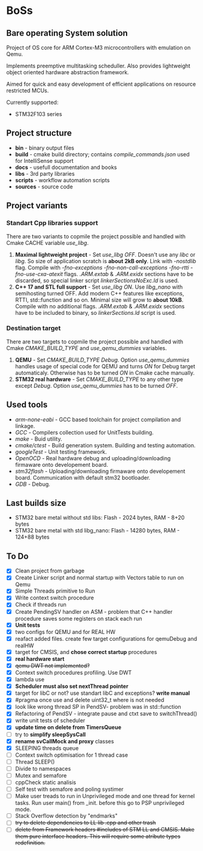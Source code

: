 # BoSs

## Bare operating System solution

Project of OS core for ARM Cortex-M3 microcontrollers with emulation on Qemu.

Implements preemptive multitasking scheduller.
Also provides lightweight object oriented hardware abstraction framework.

Aimed for quick and easy development of efficient applications on resource restricted MCUs.

Currently supported:

- STM32F103 series

## Project structure

- **bin** - binary output files
- **build** - cmake build directory; contains *compile_commands.json* used for IntelliSense support
- **docs** - usefull documentation and books
- **libs** - 3rd party libraries
- **scripts** - workflow automation scripts
- **sources** - source code

## Project variants

### Standart Cpp libraries support

There are two variants to copmile the project possible and handled with Cmake CACHE variable *use_libg*.

1. **Maximal lightweight project** - Set *use_libg OFF*. Doesn't use any *libc* or *libg*. So size of application scratch is **about 2kB only**. Link with *-nostdlib* flag. Compile with *-fno-exceptions -fno-non-call-exceptions -fno-rtti -fno-use-cxa-atexit* flags. *.ARM.extab* & *.ARM.exidx* sections have to be discarded, so special linker script *linkerSectionsNoExc.ld* is used.
2. **C++ 17 and STL full support** - Set *use_libg ON*. Use *libg_nano* with semihosting turned OFF. Add modern C++ features like exceptions, RTTI, std::function and so on. Minimal size will grow to **about 10kB**. Compile with no additional flags. *.ARM.extab* & *.ARM.exidx* sections have to be included to binary, so *linkerSections.ld* script is used.

### Destination target

There are two targets to copmile the project possible and handled with Cmake *CMAKE_BUILD_TYPE* and *use_qemu_dummies* variables.

1. **QEMU** - Set *CMAKE_BUILD_TYPE Debug*. Option *use_qemu_dummies* handles usage of special code for QEMU and turns *ON* for Debug target automaticaly. Otherwise has to be turned *ON* in Cmake cache manually.
2. **STM32 real hardware** - Set *CMAKE_BUILD_TYPE* to any other type except *Debug*. Option *use_qemu_dummies* has to be turned *OFF*.

## Used tools

- *arm-none-eabi* - GCC based toolchain for project compilation and linkage.
- *GCC* - Compilers collection used for UnitTests building.
- *make* - Buid utility.
- *cmake/ctest* - Build generation system. Building and testing automation.
- *googleTest* - Unit testing framework.
- *OpenOCD* - Real hardware debug and uploading/downloading firmaware onto developement board.
- *stm32flash* - Uploading/downloading firmaware onto developement board. Communication with default stm32 bootloader.
- *GDB* - Debug.

## Last builds size

- STM32 bare metal without std libs: Flash - 2024 bytes, RAM - 8+20 bytes
- STM32 bare metal with std libg_nano: Flash - 14280 bytes, RAM - 124+88 bytes

## To Do

- [x] Clean project from garbage
- [x] Create Linker script and normal startup with Vectors table to run on Qemu
- [x] Simple Threads primitive to Run
- [x] Write context switch procedure
- [x] Check if threads run
- [x] Create PendingSV handler on ASM - problem that C++ handler procedure saves some registers on stack each run
- [x] **Unit tests**
- [x] two configs for QEMU and for REAL HW
- [x] reafact added files. create few target configurations for qemuDebug and realHW
- [x] target for CMSIS, and **chose correct startup** procedures
- [x] **real hardware start**
- [x] ~~qemu DWT not implemented?~~
- [x] Context switch procedures profiling. Use DWT
- [x] lambda use
- [x] **Scheduler must also set nextThread pointer**
- [x] target for libC or not? use standart libC and exceptions? **write manual**
- [x] #pragma once use and delete uint32_t where is not needed
- [x] look like wrong thread SP in PendSV- problem was in std::function
- [x] Refactoring of PendSV - integrate pause and ctxt save to switchThread()
- [x] write unit tests of scheduler
- [x] **update time on delete from TimersQueue**
- [ ] try to **simplify sleepSysCall**
- [x] **rename svCallMock and proxy** classes
- [x] SLEEPING threads queue
- [ ] Context switch optimisation for 1 thread case
- [ ] Thread SLEEP()
- [ ] Divide to namespaces
- [ ] Mutex and semafore
- [ ] cppCheck static analisis
- [ ] Self test with semafore and poling systimer
- [ ] Make user treads to run in Unprivileged mode and one thread for kernel tasks. Run user main() from _init. before this go to PSP unprivileged mode.
- [ ] Stack Overflow detection by "endmarks"
- [ ] ~~try to delete dependencies to LL lib .cpp and other trash~~
- [ ] ~~delete from Framework headers #includes of STM LL and CMSIS. Make them pure interface headers. This will require some atribute types redefinition.~~
